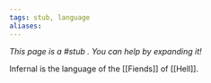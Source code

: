 ```yaml
---
tags: stub, language
aliases:
---
```


*This page is a #stub . You can help by expanding it!*

Infernal is the language of the [[Fiends]] of [[Hell]].